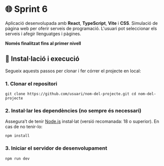 # 🌐 Sprint 6

Aplicació desenvolupada amb **React**, **TypeScript**, **Vite** i **CSS**.
Simulació de pàgina web per oferir serveis de programació. L'usuari pot seleccionar els serveis i afegir llenguatges i pàgines. 

**Només finalitzat fins al primer nivell**

## 🚀 Instal·lació i execució

Segueix aquests passos per clonar i fer córrer el projecte en local:

### 1. Clonar el repositori

`git clone https://github.com/usuari/nom-del-projecte.git
cd nom-del-projecte`

### 2. Instal·lar les dependències (no sempre és necessari)

Assegura’t de tenir [Node.js](https://nodejs.org/) instal·lat (versió recomanada: 18 o superior). En cas de no tenir-lo:

`npm install`

### 3. Iniciar el servidor de desenvolupament

`npm run dev`
